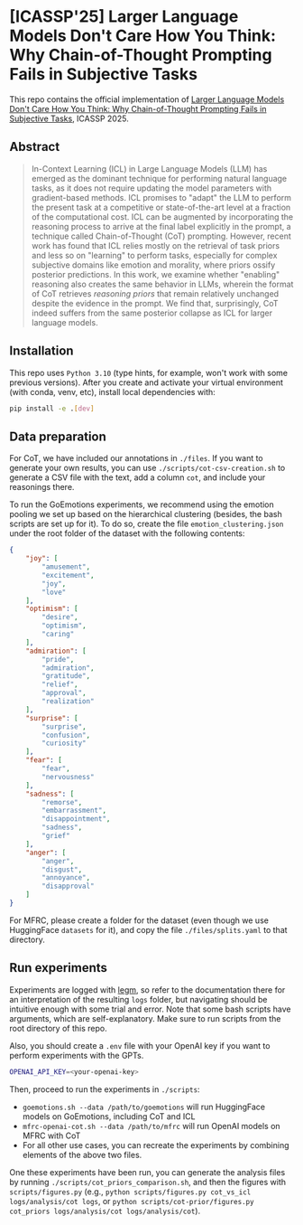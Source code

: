 # [ICASSP'25] Larger Language Models Don't Care How You Think: Why Chain-of-Thought Prompting Fails in Subjective Tasks

This repo contains the official implementation of [Larger Language Models Don't Care How You Think: Why Chain-of-Thought Prompting Fails in Subjective Tasks](https://arxiv.org/abs/2409.06173), ICASSP 2025.

## Abstract

> In-Context Learning (ICL) in Large Language Models (LLM) has emerged as the dominant technique for performing natural language tasks, as it does not require updating the model parameters with gradient-based methods. ICL promises to "adapt" the LLM to perform the present task at a competitive or state-of-the-art level at a fraction of the computational cost. ICL can be augmented by incorporating the reasoning process to arrive at the final label explicitly in the prompt, a technique called Chain-of-Thought (CoT) prompting. However, recent work has found that ICL relies mostly on the retrieval of task priors and less so on "learning" to perform tasks, especially for complex subjective domains like emotion and morality, where priors ossify posterior predictions. In this work, we examine whether "enabling" reasoning also creates the same behavior in LLMs, wherein the format of CoT retrieves *reasoning priors* that remain relatively unchanged despite the evidence in the prompt. We find that, surprisingly, CoT indeed suffers from the same posterior collapse as ICL for larger language models.

## Installation

This repo uses `Python 3.10` (type hints, for example, won't work with some previous versions). After you create and activate your virtual environment (with conda, venv, etc), install local dependencies with:

```bash
pip install -e .[dev]
```

## Data preparation

For CoT, we have included our annotations in `./files`. If you want to generate your own results, you can use `./scripts/cot-csv-creation.sh` to generate a CSV file with the text, add a column `cot`, and include your reasonings there.

To run the GoEmotions experiments, we recommend using the emotion pooling we set up based on the hierarchical clustering (besides, the bash scripts are set up for it). To do so, create the file `emotion_clustering.json` under the root folder of the dataset with the following contents:

```JSON
{
    "joy": [
        "amusement",
        "excitement",
        "joy",
        "love"
    ],
    "optimism": [
        "desire",
        "optimism",
        "caring"
    ],
    "admiration": [
        "pride",
        "admiration",
        "gratitude",
        "relief",
        "approval",
        "realization"
    ],
    "surprise": [
        "surprise",
        "confusion",
        "curiosity"
    ],
    "fear": [
        "fear",
        "nervousness"
    ],
    "sadness": [
        "remorse",
        "embarrassment",
        "disappointment",
        "sadness",
        "grief"
    ],
    "anger": [
        "anger",
        "disgust",
        "annoyance",
        "disapproval"
    ]
}
```

For MFRC, please create a folder for the dataset (even though we use HuggingFace `datasets` for it), and copy the file `./files/splits.yaml` to that directory.

## Run experiments

Experiments are logged with [legm](https://github.com/gchochla/legm), so refer to the documentation there for an interpretation of the resulting `logs` folder, but navigating should be intuitive enough with some trial and error. Note that some bash scripts have arguments, which are self-explanatory. Make sure to run scripts from the root directory of this repo.

Also, you should create a `.env` file with your OpenAI key if you want to perform experiments with the GPTs.

```bash
OPENAI_API_KEY=<your-openai-key>
```

Then, proceed to run the experiments in `./scripts`:

- `goemotions.sh --data /path/to/goemotions` will run HuggingFace models on GoEmotions, including CoT and ICL
- `mfrc-openai-cot.sh --data /path/to/mfrc` will run OpenAI models on MFRC with CoT
- For all other use cases, you can recreate the experiments by combining elements of the above two files.

One these experiments have been run, you can generate the analysis files by running `./scripts/cot_priors_comparison.sh`, and then the figures with `scripts/figures.py` (e.g., `python scripts/figures.py cot_vs_icl logs/analysis/cot logs`, or `python scripts/cot-prior/figures.py cot_priors logs/analysis/cot logs/analysis/cot`).
